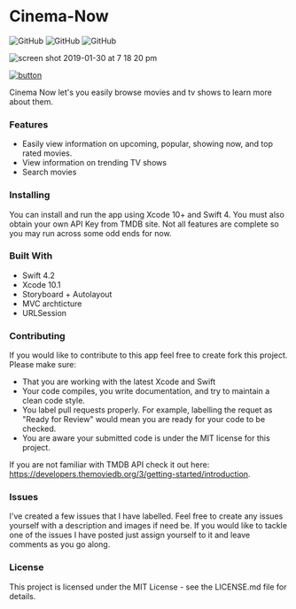 # Cinema-Now 


![GitHub](https://img.shields.io/badge/Language-Swift-orange.svg) ![GitHub](https://img.shields.io/github/license/gdelarosa/Cinema-Now.svg) ![GitHub](https://img.shields.io/badge/Platform-iOS%2012.1%2B-lightgrey.svg) 

![screen shot 2019-01-30 at 7 18 20 pm](https://user-images.githubusercontent.com/9616943/52028433-d870bb00-24c3-11e9-9c6b-5f05afc9d648.png)

[![button](https://user-images.githubusercontent.com/9616943/53190156-ce6f4300-35bd-11e9-881b-81c41cfaf025.png)](https://itunes.apple.com/us/app/cinema-roll/id1451111548)

Cinema Now let's you easily browse movies and tv shows to learn more about them. 

### Features 
* Easily view information on upcoming, popular, showing now, and top rated movies. 
* View information on trending TV shows
* Search movies 

### Installing
You can install and run the app using Xcode 10+ and Swift 4. You must also obtain your own API Key from TMDB site. Not all features are complete so you may run across some odd ends for now. 

### Built With
* Swift 4.2
* Xcode 10.1
* Storyboard + Autolayout
* MVC archticture 
* URLSession

### Contributing
If you would like to contribute to this app feel free to create fork this project. Please make sure:  
*  That you are working with the latest Xcode and Swift
*  Your code compiles, you write documentation, and  try to maintain a clean code style.
*  You label pull requests properly. For example, labelling the requet as "Ready for Review" would mean you are ready for your code to be checked. 
* You are aware your submitted code is under the MIT license for this project. 

If you are not familiar with TMDB API check it out here: https://developers.themoviedb.org/3/getting-started/introduction.  

### Issues
I've created a few issues that I have labelled. Feel free to create any issues yourself with a description and images if need be. If you would like to tackle one of the issues I have posted just assign yourself to it and leave comments as you go along. 


### License
This project is licensed under the MIT License - see the LICENSE.md file for details. 
